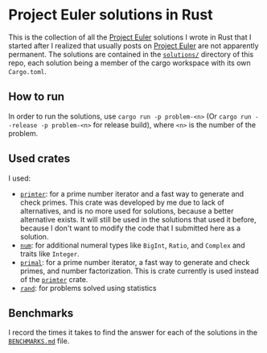 # Project Euler solutions in Rust

This is the collection of all the [Project Euler] solutions I wrote in Rust that
I started after I realized that usually posts on [Project Euler] are not
apparently permanent. The solutions are contained in the [`solutions/`]
directory of this repo, each solution being a member of the cargo workspace with
its own `Cargo.toml`.

## How to run

In order to run the solutions, use `cargo run -p problem-<n>` (Or
`cargo run --release -p problem-<n>` for release build), where `<n>` is the
number of the problem.

## Used crates

I used:

* [`primter`]: for a prime number iterator and a fast way to generate and check
primes. This crate was developed by me due to lack of alternatives, and is no
more used for solutions, because a better alternative exists. It will still be
used in the solutions that used it before, because I don't want to modify the
code that I submitted here as a solution.
* [`num`]: for additional numeral types like `BigInt`, `Ratio`, and `Complex`
and traits like `Integer`.
* [`primal`]: for a prime number iterator, a fast way to generate and check
primes, and number factorization. This is crate currently is used instead of the
[`primter`] crate.
* [`rand`]: for problems solved using statistics

## Benchmarks

I record the times it takes to find the answer for each of the solutions in the
[`BENCHMARKS.md`] file.

[Project Euler]: https://projecteuler.net
[`solutions/`]: https://github.com/Daniikk1012/euler-rs/tree/master/solutions
[`primter`]: https://github.com/Daniikk1012/primter-rs
[`num`]: https://github.com/rust-num/num
[`primal`]: https://github.com/huonw/primal
[`rand`]: https://github.com/rust-random/rand
[`BENCHMARKS.md`]: https://github.com/Daniikk1012/euler-rs/blob/master/BENCHMARKS.md
